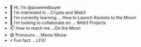 - 👋 Hi, I’m @poweredbuyer
- 👀 I’m interested in ...Crypto and Web3
- 🌱 I’m currently learning ... How to Launch Rockets to the Moon!
- 💞️ I’m looking to collaborate on ... Web3 Projects
- 📫 How to reach me ...On the Moon
- 😄 Pronouns: ...Meow Meow
- ⚡ Fun fact: ...LFG!

<!---
poweredbuyer/poweredbuyer is a ✨ special ✨ repository because its `README.md` (this file) appears on your GitHub profile.
You can click the Preview link to take a look at your changes.
--->
